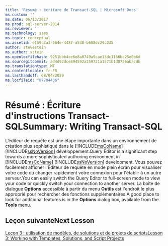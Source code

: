 ```yaml
---
title: 'Résumé : écriture de Transact-SQL | Microsoft Docs'
ms.custom: ''
ms.date: 06/13/2017
ms.prod: sql-server-2014
ms.reviewer: ''
ms.technology: ssms
ms.topic: conceptual
ms.assetid: e159c3a3-564e-4487-a538-b608dc29c235
author: stevestein
ms.author: sstein
ms.openlocfilehash: 9251bbb4ce6e8a0749a9cae13dc1166bc25e0a6d
ms.sourcegitcommit: ad4d92dce894592a259721a1571b1d8736abacdb
ms.translationtype: MT
ms.contentlocale: fr-FR
ms.lasthandoff: 08/04/2020
ms.locfileid: "87704436"
---
```

# <a name="summary-writing-transact-sql"></a><span data-ttu-id="b255a-102">Résumé : Écriture d'instructions Transact-SQL</span><span class="sxs-lookup"><span data-stu-id="b255a-102">Summary: Writing Transact-SQL</span></span>
  <span data-ttu-id="b255a-103">L’éditeur de requête est une étape importante dans un environnement de création plus sophistiqué dans le [!INCLUDE[msCoName](../includes/msconame-md.md)] [!INCLUDE[ssNoVersion](../includes/ssnoversion-md.md)] développement.</span><span class="sxs-lookup"><span data-stu-id="b255a-103">Query Editor is a significant step towards a more sophisticated authoring environment in [!INCLUDE[msCoName](../includes/msconame-md.md)] [!INCLUDE[ssNoVersion](../includes/ssnoversion-md.md)] development.</span></span> <span data-ttu-id="b255a-104">Vous pouvez facilement afficher l'Éditeur de requête en mode plein écran pour visualiser votre code ou changer rapidement votre connexion pour l'établir à un autre serveur.</span><span class="sxs-lookup"><span data-stu-id="b255a-104">You can easily switch the Query Editor to full-screen mode to view your code or quickly switch your connection to another server.</span></span> <span data-ttu-id="b255a-105">La boîte de dialogue **Options** accessible à partir du menu **Outils** est l'endroit le plus approprié pour rechercher des fonctions supplémentaires.</span><span class="sxs-lookup"><span data-stu-id="b255a-105">A good place to look for additional features is in the **Options** dialog box, available from the **Tools** menu.</span></span>  
  
## <a name="next-lesson"></a><span data-ttu-id="b255a-106">Leçon suivante</span><span class="sxs-lookup"><span data-stu-id="b255a-106">Next Lesson</span></span>  
 [<span data-ttu-id="b255a-107">Leçon 3 : utilisation de modèles, de solutions et de projets de scripts</span><span class="sxs-lookup"><span data-stu-id="b255a-107">Lesson 3: Working with Templates, Solutions, and Script Projects</span></span>](../ssms/tutorials/lesson-3-working-with-templates-solutions-and-script-projects.md)  
  
  
